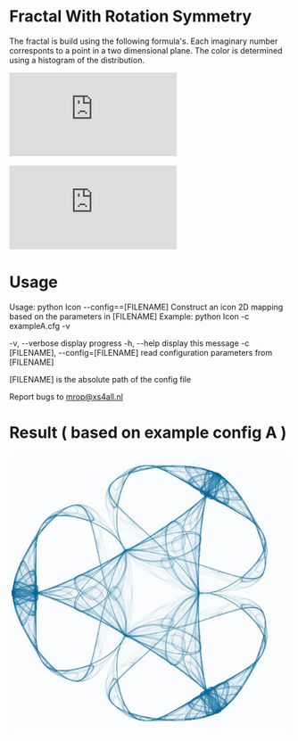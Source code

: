 # Fractal With Rotation Symmetry

The fractal is build using the following formula's. Each imaginary number corresponts to a point in a two dimensional plane. 
The color is determined using a histogram of the distribution.




![img](http://latex.codecogs.com/svg.latex?f%28x%29%20%3D%20%28%5Calpha%5Ccdot%20x%20%5Ccdot%20%5Coverline%20x%20%2B%20%5Cbeta%20%5Ccdot%20%5Coperatorname%7BRe%7D%28x%5Em%29%20%2B%20%5Clambda%20%29%20%5Ccdot%20x%20%2B%20%5Cgamma%20%5Ccdot%20%5Coverline%20x%5E%7Bm-1%7D)

![img](http://latex.codecogs.com/svg.latex?f%28x_i%29%3Df%28x_%7Bi-1%7D%29)

# Usage

Usage: python Icon --config==[FILENAME]
Construct an icon 2D mapping based on the parameters in [FILENAME]
Example: python Icon -c exampleA.cfg -v

  -v, --verbose             		display progress
  -h, --help                		display this message
  -c [FILENAME], --config=[FILENAME]	read configuration parameters from [FILENAME]

  [FILENAME] is the absolute path of the config file

Report bugs to <mrop@xs4all.nl>


# Result ( based on example config A )

![img](https://github.com/mrop/FractalWithRotationSymmetry/blob/master/out.jpg)
